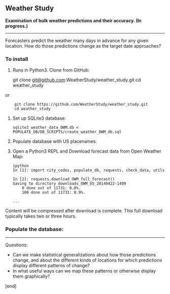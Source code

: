 ## Weather Study

**Examination of bulk weather predictions and their accuracy. (In progress.)**

---

Forecasters predict the weather many days in advance for any given location. How do those predictions change as the target date approaches?

### To install

1. Runs in Python3. Clone from GitHub:

    git clone git@github.com:WeatherStudy/weather_study.git
        cd weather_study

  or 

        git clone https://github.com/WeatherStudy/weather_study.git
        cd weather_study

1.  Set up SQLite3 database:

        sqlite3 weather_data_OWM.db < POPULATE_DB/DB_SCRIPTS/create_weather_OWM_db.sql

1.  Populate database with US placenames.

    

1.  Open a Python3 REPL and Download forecast data from Open Weather Map:

        ipython
        In [1]: import city_codes, populate_db, requests, check_data, utils
        
        In [2]: requests.download_OWM_full_forecast()
        Saving to directory downloads_OWM_US_20140422-1409
            0 done out of 11731: 0.0%.
            100 done out of 11731: 0.9%.

        ...

  Content will be compressed after download is complete. This full download typically takes two or three hours.

    

### Populate the database:

---

Questions:

 * Can we make statistical generalizations about how those predictions change, and about the different kinds of locations for which predictions display different patterns of change?
 * In what useful ways can we map these patterns or otherwise display them graphically?

[end]
